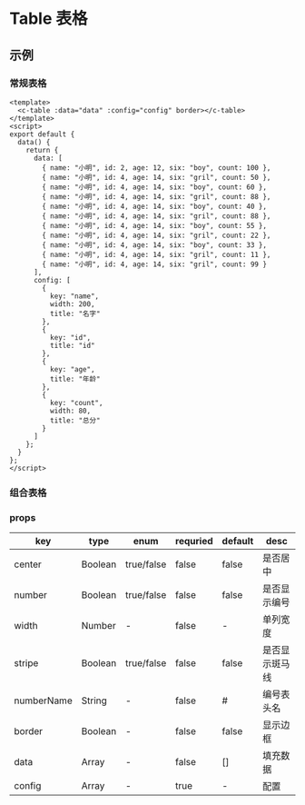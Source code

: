 # Table 表格

## 示例

### 常规表格

<table-index />

```
<template>
  <c-table :data="data" :config="config" border></c-table>
</template>
<script>
export default {
  data() {
    return {
      data: [
        { name: "小明", id: 2, age: 12, six: "boy", count: 100 },
        { name: "小明", id: 4, age: 14, six: "gril", count: 50 },
        { name: "小明", id: 4, age: 14, six: "boy", count: 60 },
        { name: "小明", id: 4, age: 14, six: "gril", count: 88 },
        { name: "小明", id: 4, age: 14, six: "boy", count: 40 },
        { name: "小明", id: 4, age: 14, six: "gril", count: 88 },
        { name: "小明", id: 4, age: 14, six: "boy", count: 55 },
        { name: "小明", id: 4, age: 14, six: "gril", count: 22 },
        { name: "小明", id: 4, age: 14, six: "boy", count: 33 },
        { name: "小明", id: 4, age: 14, six: "gril", count: 11 },
        { name: "小明", id: 4, age: 14, six: "gril", count: 99 }
      ],
      config: [
        {
          key: "name",
          width: 200,
          title: "名字"
        },
        {
          key: "id",
          title: "id"
        },
        {
          key: "age",
          title: "年龄"
        },
        {
          key: "count",
          width: 80,
          title: "总分"
        }
      ]
    };
  }
};
</script>
```

### 组合表格


<table-index3 />

### props

| key        | type    | enum       | requried | default | desc           |
| ---------- | ------- | ---------- | -------- | ------- | -------------- |
| center     | Boolean | true/false | false    | false   | 是否居中       |
| number     | Boolean | true/false | false    | false   | 是否显示编号   |
| width      | Number  | -          | false    | -       | 单列宽度       |
| stripe     | Boolean | true/false | false    | false   | 是否显示斑马线 |
| numberName | String  | -          | false    | #       | 编号表头名     |
| border     | Boolean | -          | false    | false   | 显示边框       |
| data       | Array   | -          | false    | []      | 填充数据       |
| config     | Array   | -          | true     | -       | 配置           |
